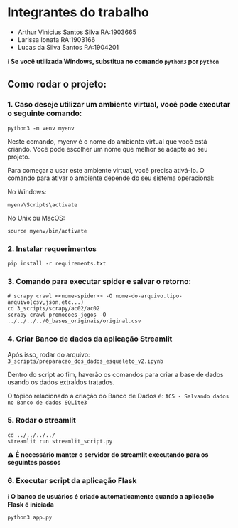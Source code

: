 # Integrantes do trabalho

- Arthur Vinicius Santos Silva RA:1903665
- Larissa Ionafa RA:1903166
- Lucas da Silva Santos RA:1904201

:information_source: **Se você utilizada Windows, substitua no comando ```python3``` por ```python```**

## Como rodar o projeto:

### 1. Caso deseje utilizar um ambiente virtual, você pode executar o seguinte comando:

```shell
python3 -m venv myenv
```
Neste comando, myenv é o nome do ambiente virtual que você está criando. Você pode escolher um nome que melhor se adapte ao seu projeto.

Para começar a usar este ambiente virtual, você precisa ativá-lo. O comando para ativar o ambiente depende do seu sistema operacional:

No Windows:

```shell
myenv\Scripts\activate
```

No Unix ou MacOS:

```shell
source myenv/bin/activate
```

### 2. Instalar requerimentos

```shell
pip install -r requirements.txt
```

### 3. Comando para executar spider e salvar o retorno:

```shell
# scrapy crawl <<nome-spider>> -O nome-do-arquivo.tipo-arquivo(csv,json,etc...)
cd 3_scripts/scrapy/ac02/ac02
scrapy crawl promocoes-jogos -O ../../../../0_bases_originais/original.csv
```

### 4. Criar Banco de dados da aplicação Streamlit

Após isso, rodar do arquivo: `3_scripts/preparacao_dos_dados_esqueleto_v2.ipynb`

Dentro do script ao fim, haverão os comandos para criar a base de dados usando os dados extraídos tratados.

O tópico relacionado a criação do Banco de Dados é: `AC5 - Salvando dados no Banco de dados SQLite3`

### 5. Rodar o streamlit

```shell
cd ../../../../
streamlit run streamlit_script.py
```

:warning: **É necessário manter o servidor do streamlit executando para os seguintes passos**

### 6. Executar script da aplicação Flask

:information_source: **O banco de usuários é criado automaticamente quando a aplicação Flask é iniciada**


```shell
python3 app.py
```